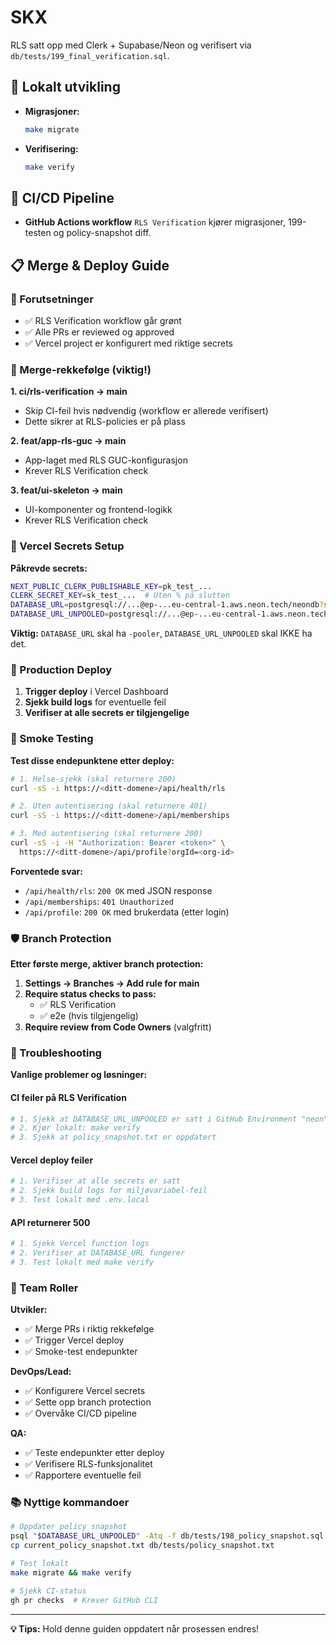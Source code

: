 # SKX

RLS satt opp med Clerk + Supabase/Neon og verifisert via `db/tests/199_final_verification.sql`.

## 🚀 Lokalt utvikling

- **Migrasjoner:**
  ```bash
  make migrate
  ```
- **Verifisering:**
  ```bash
  make verify
  ```

## 🔧 CI/CD Pipeline

- **GitHub Actions workflow** `RLS Verification` kjører migrasjoner, 199-testen og policy-snapshot diff.

## 📋 Merge & Deploy Guide

### 🎯 Forutsetninger

- ✅ RLS Verification workflow går grønt
- ✅ Alle PRs er reviewed og approved
- ✅ Vercel project er konfigurert med riktige secrets

### 🔄 Merge-rekkefølge (viktig!)

**1. ci/rls-verification → main**
- Skip CI-feil hvis nødvendig (workflow er allerede verifisert)
- Dette sikrer at RLS-policies er på plass

**2. feat/app-rls-guc → main**
- App-laget med RLS GUC-konfigurasjon
- Krever RLS Verification check

**3. feat/ui-skeleton → main**
- UI-komponenter og frontend-logikk
- Krever RLS Verification check

### 🔐 Vercel Secrets Setup

**Påkrevde secrets:**
```bash
NEXT_PUBLIC_CLERK_PUBLISHABLE_KEY=pk_test_...
CLERK_SECRET_KEY=sk_test_...  # Uten % på slutten
DATABASE_URL=postgresql://...@ep-...eu-central-1.aws.neon.tech/neondb?sslmode=require
DATABASE_URL_UNPOOLED=postgresql://...@ep-...eu-central-1.aws.neon.tech/neondb?sslmode=require
```

**Viktig:** `DATABASE_URL` skal ha `-pooler`, `DATABASE_URL_UNPOOLED` skal IKKE ha det.

### 🚀 Production Deploy

1. **Trigger deploy** i Vercel Dashboard
2. **Sjekk build logs** for eventuelle feil
3. **Verifiser at alle secrets er tilgjengelige**

### 🧪 Smoke Testing

**Test disse endepunktene etter deploy:**

```bash
# 1. Helse-sjekk (skal returnere 200)
curl -sS -i https://<ditt-domene>/api/health/rls

# 2. Uten autentisering (skal returnere 401)
curl -sS -i https://<ditt-domene>/api/memberships

# 3. Med autentisering (skal returnere 200)
curl -sS -i -H "Authorization: Bearer <token>" \
  https://<ditt-domene>/api/profile?orgId=<org-id>
```

**Forventede svar:**
- `/api/health/rls`: `200 OK` med JSON response
- `/api/memberships`: `401 Unauthorized`
- `/api/profile`: `200 OK` med brukerdata (etter login)

### 🛡️ Branch Protection

**Etter første merge, aktiver branch protection:**

1. **Settings → Branches → Add rule for main**
2. **Require status checks to pass:**
   - ✅ RLS Verification
   - ✅ e2e (hvis tilgjengelig)
3. **Require review from Code Owners** (valgfritt)

### 🚨 Troubleshooting

**Vanlige problemer og løsninger:**

#### CI feiler på RLS Verification
```bash
# 1. Sjekk at DATABASE_URL_UNPOOLED er satt i GitHub Environment "neon"
# 2. Kjør lokalt: make verify
# 3. Sjekk at policy_snapshot.txt er oppdatert
```

#### Vercel deploy feiler
```bash
# 1. Verifiser at alle secrets er satt
# 2. Sjekk build logs for miljøvariabel-feil
# 3. Test lokalt med .env.local
```

#### API returnerer 500
```bash
# 1. Sjekk Vercel function logs
# 2. Verifiser at DATABASE_URL fungerer
# 3. Test lokalt med make verify
```

### 👥 Team Roller

**Utvikler:**
- ✅ Merge PRs i riktig rekkefølge
- ✅ Trigger Vercel deploy
- ✅ Smoke-test endepunkter

**DevOps/Lead:**
- ✅ Konfigurere Vercel secrets
- ✅ Sette opp branch protection
- ✅ Overvåke CI/CD pipeline

**QA:**
- ✅ Teste endepunkter etter deploy
- ✅ Verifisere RLS-funksjonalitet
- ✅ Rapportere eventuelle feil

### 📚 Nyttige kommandoer

```bash
# Oppdater policy snapshot
psql "$DATABASE_URL_UNPOOLED" -Atq -f db/tests/198_policy_snapshot.sql > current_policy_snapshot.txt
cp current_policy_snapshot.txt db/tests/policy_snapshot.txt

# Test lokalt
make migrate && make verify

# Sjekk CI-status
gh pr checks  # Krever GitHub CLI
```

---

**💡 Tips:** Hold denne guiden oppdatert når prosessen endres!

